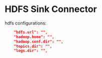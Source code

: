 # HDFS Sink Connector

hdfs configurations:

```json
    "hdfs.url": "",
    "hadoop.home": "",
    "hadoop.conf.dir": "",
    "topics.dir": "",
    "logs.dir": "",
```
